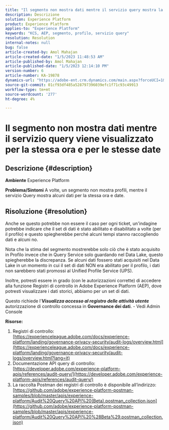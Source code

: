 ```yaml
---
title: "Il segmento non mostra dati mentre il servizio query mostra la stessa ora e le stesse date"
description: Descrizione
solution: Experience Platform
product: Experience Platform
applies-to: "Experience Platform"
keywords: "KCS, AEP, segmento, profilo, servizio query"
resolution: Resolution
internal-notes: null
bug: false
article-created-by: Amol Mahajan
article-created-date: "1/5/2023 11:48:53 AM"
article-published-by: Amol Mahajan
article-published-date: "1/5/2023 12:14:10 PM"
version-number: 6
article-number: KA-19878
dynamics-url: "https://adobe-ent.crm.dynamics.com/main.aspx?forceUCI=1&pagetype=entityrecord&etn=knowledgearticle&id=a34331ea-ee8c-ed11-81ac-6045bd006b3d"
source-git-commit: 01cf93df485a528797396039efc1f71c93c49913
workflow-type: tm+mt
source-wordcount: '277'
ht-degree: 4%

---
```


# Il segmento non mostra dati mentre il servizio query viene visualizzato per la stessa ora e per le stesse date

## Descrizione {#description}

<b>Ambiente</b>
Experience Platform


<b>Problema/Sintomi</b>
A volte, un segmento non mostra profili, mentre il servizio Query mostra alcuni dati per la stessa ora e date.


## Risoluzione {#resolution}


Anche se questo potrebbe non essere il caso per ogni ticket, un&#39;indagine potrebbe indicare che il set di dati è stato abilitato e disabilitato a volte (per il profilo) e questo spiegherebbe perché alcuni tempi stanno raccogliendo dati e alcuni no.

Nota che la stima del segmento mostrerebbe solo ciò che è stato acquisito in Profilo invece che in Query Service solo guardando nel Data Lake, questo spiegherebbe la discrepanza. Se alcuni dati fossero stati acquisiti nel Data Lake in un momento in cui il set di dati NON era abilitato per il profilo, i dati non sarebbero stati promossi al Unified Profile Service (UPS).



Inoltre, potresti essere in grado (con le autorizzazioni corrette) di accedere alla funzione Registri di controllo in Adobe Experience Platform (AEP), dove potresti visualizzare i dati storici, abbiamo per un set di dati.

Questo richiede l’<b>*Visualizza accesso al registro delle attività utente</b>* autorizzazione di controllo concessa in <b>Governance dei dati</b>. - Vedi Admin Console



<b>Risorse:</b>

1. Registri di controllo: [https://experienceleague.adobe.com/docs/experience-platform/landing/governance-privacy-security/audit-logs/overview.html](https://experienceleague.adobe.com/docs/experience-platform/landing/governance-privacy-security/audit-logs/overview.html?lang=it)
2. Documentazione API query di controllo: [https://developer.adobe.com/experience-platform-apis/references/audit-query/](https://developer.adobe.com/experience-platform-apis/references/audit-query/)
3. La raccolta Postman dei registri di controllo è disponibile all’indirizzo: [https://github.com/adobe/experience-platform-postman-samples/blob/master/apis/experience-platform/Audit%20Query%20API%20(Beta).postman_collection.json](https://github.com/adobe/experience-platform-postman-samples/blob/master/apis/experience-platform/Audit%20Query%20API%20%28Beta%29.postman_collection.json)

